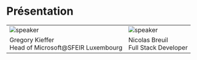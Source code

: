 <!-- .slide: class="speaker-slide" -->
# Présentation
<table >
    <tr>
        <td style="border:none">
            <img alt="speaker" style="position:initial" src="https://www.gravatar.com/avatar/cc278918958e22a0b17f72ec73ec5b4f?s=500&d=identicon">
        </td>
        <td style="border:none">
            <img alt="speaker" style="position:initial" src="https://www.gravatar.com/avatar/...">
        </td>
    </tr>
    <tr>
        <td>Gregory Kieffer<br/>Head of Microsoft@SFEIR Luxembourg</td>
        <td>Nicolas Breuil<br/> Full Stack Developer</td>
    </tr>
</table>